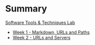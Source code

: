 # Summary

[Software Tools & Techniques Lab](./index.md)

- [Week 1 - Markdown, URLs and Paths](./week1/index.md)
- [Week 2 - URLs and Servers](./week2/index.md)
